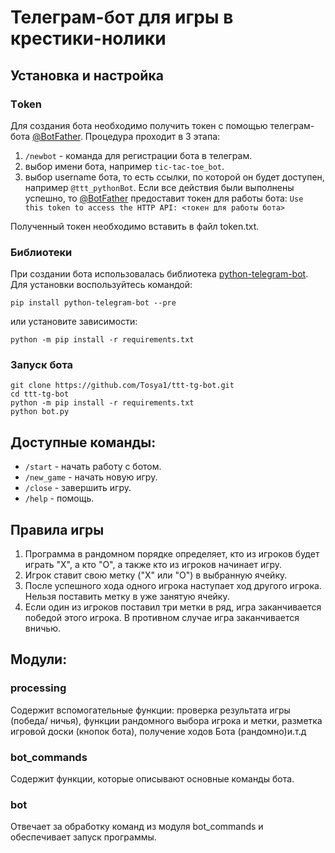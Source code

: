 # Телеграм-бот для игры в крестики-нолики
## Установка и настройка
### Тoken
Для создания бота необходимо получить токен с помощью телеграм-бота [@BotFather](https://t.me/BotFather).
Процедура проходит в 3 этапа:
1) `/newbot` - команда для регистрации бота в телеграм.
2) выбор имени бота, например `tic-tac-toe_bot`.
3) выбор username бота, то есть ссылки, по которой он будет доступен, например `@ttt_pythonBot`.
Если все действия были выполнены успешно, то [@BotFather](https://t.me/BotFather) предоставит токен для работы бота:
`Use this token to access the HTTP API: <токен для работы бота>`

Полученный токен необходимо вставить в файл token.txt.
### Библиотеки
При создании бота использовалась библиотека [python-telegram-bot](https://python-telegram-bot.org/). Для установки воспользуйтесь командой:
```
pip install python-telegram-bot --pre
```
или установите зависимости:
```
python -m pip install -r requirements.txt
```
### Запуск бота
```
git clone https://github.com/Tosya1/ttt-tg-bot.git
cd ttt-tg-bot
python -m pip install -r requirements.txt
python bot.py
```
## Доступные команды:
* `/start` - начать работу с ботом.
* `/new_game` - начать новую игру.
* `/close` - завершить игру.
* `/help` - помощь.
## Правила игры
1) Программа в рандомном порядке определяет, кто из игроков будет играть "Х", а кто "О", а также кто из игроков начинает игру.
2) Игрок ставит свою метку ("Х" или "О") в выбранную ячейку.
3) После успешного хода одного игрока наступает ход другого игрока. Нельзя поставить метку в уже занятую ячейку.
4) Если один из игроков поставил три метки в ряд, игра заканчивается победой этого игрока. В противном случае игра заканчивается вничью.
## Модули:
### processing
Содержит вспомогательные функции: проверка результата игры (победа/ ничья), функции рандомного выбора игрока и метки, разметка игровой доски (кнопок бота), 
получение ходов Бота (рандомно)и.т.д
### bot_commands 
Содержит функции, которые описывают основные команды бота.
### bot
Отвечает за обработку команд из модуля bot_commands и обеспечивает запуск программы.
